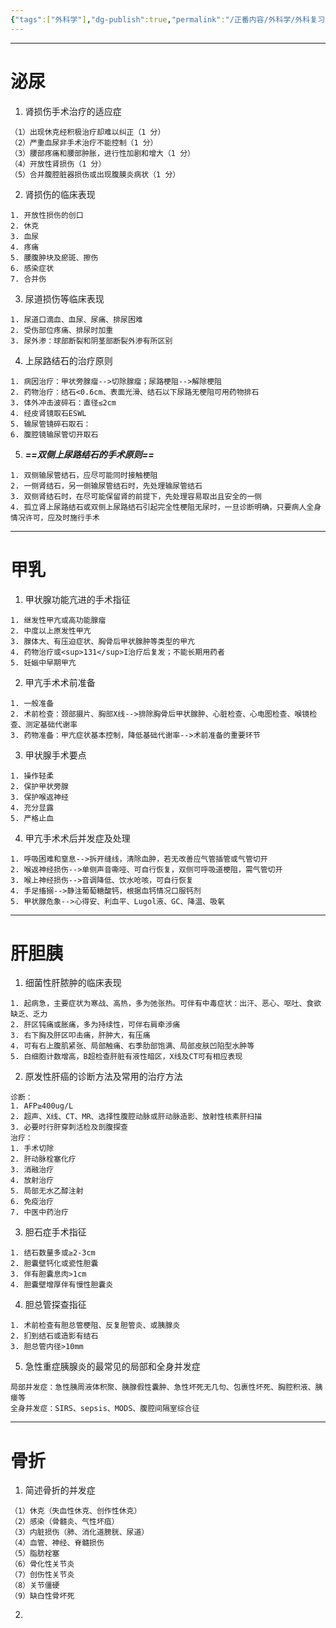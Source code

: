 ```yaml
---
{"tags":["外科学"],"dg-publish":true,"permalink":"/正番内容/外科学/外科复习/大题/","dgPassFrontmatter":true}
---
```


---
# 泌尿
1. 肾损伤手术治疗的适应症
```ad-hibox
（1）出现休克经积极治疗却难以纠正（1 分）
（2）严重血尿非手术治疗不能控制（1 分）
（3）腰部疼痛和腰部肿胀，进行性加剧和增大（1 分）
（4）开放性肾损伤（1 分）
（5）合并腹腔脏器损伤或出现腹膜炎病状（1 分）
```
2. 肾损伤的临床表现
```ad-hibox
1. 开放性损伤的创口
2. 休克
3. 血尿
4. 疼痛
5. 腰腹肿块及瘀斑、擦伤
6. 感染症状
7. 合并伤
```
3. 尿道损伤等临床表现
```ad-hibox
1. 尿道口滴血、血尿、尿痛、排尿困难
2. 受伤部位疼痛、排尿时加重
3. 尿外渗：球部断裂和阴茎部断裂外渗有所区别
```
4. 上尿路结石的治疗原则
```ad-hibox
1. 病因治疗：甲状旁腺瘤-->切除腺瘤；尿路梗阻-->解除梗阻
2. 药物治疗：结石<0.6cm、表面光滑、结石以下尿路无梗阻可用药物排石
3. 体外冲击波碎石：直径≤2cm
4. 经皮肾镜取石ESWL
5. 输尿管镜碎石取石：
6. 腹腔镜输尿管切开取石
```
5. ***==双侧上尿路结石的手术原则==***
```ad-hibox
1. 双侧输尿管结石，应尽可能同时接触梗阻
2. 一侧肾结石，另一侧输尿管结石时，先处理输尿管结石
3. 双侧肾结石时，在尽可能保留肾的前提下，先处理容易取出且安全的一侧
4. 孤立肾上尿路结石或双侧上尿路结石引起完全性梗阻无尿时，一旦诊断明确，只要病人全身情况许可，应及时施行手术
```
---
# 甲乳
1. 甲状腺功能亢进的手术指征
```ad-hibox
1. 继发性甲亢或高功能腺瘤
2. 中度以上原发性甲亢
3. 腺体大、有压迫症状、胸骨后甲状腺肿等类型的甲亢
4. 药物治疗或<sup>131</sup>I治疗后复发；不能长期用药者
5. 妊娠中早期甲亢
```
2. 甲亢手术术前准备
```ad-hibox
1. 一般准备
2. 术前检查：颈部摄片、胸部X线-->排除胸骨后甲状腺肿、心脏检查、心电图检查、喉镜检查、测定基础代谢率
3. 药物准备：甲亢症状基本控制，降低基础代谢率-->术前准备的重要环节
```
3. 甲状腺手术要点
```ad-hibox
1. 操作轻柔
2. 保护甲状旁腺
3. 保护喉返神经
4. 充分显露
5. 严格止血
```
4. 甲亢手术术后并发症及处理
```ad-hibox
1. 呼吸困难和窒息-->拆开缝线，清除血肿，若无改善应气管插管或气管切开
2. 喉返神经损伤-->单侧声音嘶哑、可自行恢复，双侧可呼吸道梗阻，需气管切开
3. 喉上神经损伤-->音调降低、饮水呛咳，可自行恢复
4. 手足搐搦-->静注葡萄糖酸钙，根据血钙情况口服钙剂
5. 甲状腺危象-->心得安、利血平、Lugol液、GC、降温、吸氧
```
---
# 肝胆胰
1. 细菌性肝脓肿的临床表现
```ad-hibox
1. 起病急，主要症状为寒战、高热，多为弛张热。可伴有中毒症状：出汗、恶心、呕吐、食欲缺乏、乏力
2. 肝区钝痛或胀痛，多为持续性，可伴右肩牵涉痛
3. 右下胸及肝区叩击痛，肝肿大，有压痛
4. 可有右上腹肌紧张、局部触痛、右季肋部饱满、局部皮肤凹陷型水肿等
5. 白细胞计数增高，B超检查肝脏有液性暗区，X线及CT可有相应表现
```
2. 原发性肝癌的诊断方法及常用的治疗方法
```ad-hibox
诊断：
1. AFP≥400ug/L
2. 超声、X线、CT、MR、选择性腹腔动脉或肝动脉造影、放射性核素肝扫描
3. 必要时行肝穿刺活检及剖腹探查
治疗：
1. 手术切除
2. 肝动脉栓塞化疗
3. 消融治疗
4. 放射治疗
5. 局部无水乙醇注射
6. 免疫治疗
7. 中医中药治疗
```
3. 胆石症手术指征
```ad-hibox
1. 结石数量多或≥2-3cm
2. 胆囊壁钙化或瓷性胆囊
3. 伴有胆囊息肉>1cm
4. 胆囊壁增厚伴有慢性胆囊炎
```
4. 胆总管探查指征
```ad-hibox
1. 术前检查有胆总管梗阻、反复胆管炎、或胰腺炎
2. 扪到结石或造影有结石
3. 胆总管内径>10mm
```
5. 急性重症胰腺炎的最常见的局部和全身并发症
```ad-hibox
局部并发症：急性胰周液体积聚、胰腺假性囊肿、急性坏死无几句、包裹性坏死、胸腔积液、胰瘘等
全身并发症：SIRS、sepsis、MODS、腹腔间隔室综合征
```
---
# 骨折
1. 简述骨折的并发症
```ad-hibox
（1）休克（失血性休克、创作性休克）
（2）感染（骨髓炎、气性坏疽）
（3）内脏损伤（肺、消化道膀胱、尿道）
（4）血管、神经、脊髓损伤
（5）脂肪栓塞
（6）骨化性关节炎
（7）创伤性关节炎
（8）关节僵硬
（9）缺白性骨坏死
```
2. 